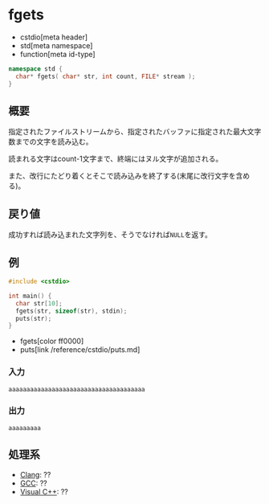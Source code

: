 # fgets
* cstdio[meta header]
* std[meta namespace]
* function[meta id-type]

```cpp
namespace std {
  char* fgets( char* str, int count, FILE* stream );
}
```

## 概要
指定されたファイルストリームから、指定されたバッファに指定された最大文字数までの文字を読み込む。

読まれる文字はcount-1文字まで、終端にはヌル文字が追加される。

また、改行にたどり着くとそこで読み込みを終了する(末尾に改行文字を含める)。

## 戻り値
成功すれば読み込まれた文字列を、そうでなければ`NULL`を返す。

## 例
```cpp example
#include <cstdio>

int main() {
  char str[10];
  fgets(str, sizeof(str), stdin);
  puts(str);
}
```
* fgets[color ff0000]
* puts[link /reference/cstdio/puts.md]

### 入力
```
aaaaaaaaaaaaaaaaaaaaaaaaaaaaaaaaaaaaaa
```

### 出力
```
aaaaaaaaa
```

## 処理系
- [Clang](/implementation.md#clang): ??
- [GCC](/implementation.md#gcc): ??
- [Visual C++](/implementation.md#visual_cpp): ??
